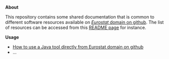 **About** 

This repository contains some shared documentation that is common to different software resources available on [_Eurostat_ domain on github](https://github.com/eurostat). The list of resources can be accessed from this [README page](https://github.com/eurostat/README) for instance.

**Usage**

* [How to use a Java tool directly from Eurostat domain on github](howto/java_eclipse_maven_git_quick_guide.md)
* ...


